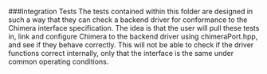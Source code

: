 ###Integration Tests
The tests contained within this folder are designed in such a way that they can check a backend driver for conformance
to the Chimera interface specification. The idea is that the user will pull these tests in, link and configure Chimera 
to the backend driver using chimeraPort.hpp, and see if they behave correctly. This will not be able to check if the 
driver functions correct internally, only that the interface is the same under common operating conditions.